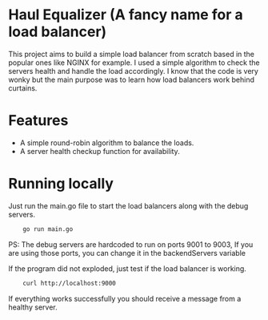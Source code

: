 # Haul Equalizer (A fancy name for a load balancer)

This project aims to build a simple load balancer from scratch based in the popular ones like NGINX for example. I used a simple algorithm to check the servers health and handle the load accordingly. I know that the code is very wonky but the main purpose was to learn how load balancers work behind curtains.

# Features
- A simple round-robin algorithm to balance the loads.
- A server health checkup function for availability.

# Running locally
Just run the main.go file to start the load balancers along with the debug servers.

```bash
    go run main.go
```

PS: The debug servers are hardcoded to run on ports 9001 to 9003, If you are using those ports, you can change it in the backendServers variable

If the program did not exploded, just test if the load balancer is working.

```bash
    curl http://localhost:9000
```
If everything works successfully you should receive a message from a healthy server.
